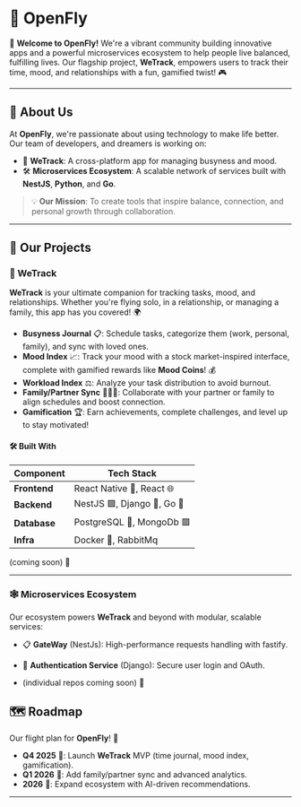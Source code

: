 # 🚀 OpenFly

🌟 **Welcome to OpenFly!** We're a vibrant community building innovative apps and a powerful microservices ecosystem to help people live balanced, fulfilling lives. Our flagship project, **WeTrack**, empowers users to track their time, mood, and relationships with a fun, gamified twist! 🎮

---

## 🌈 About Us

At **OpenFly**, we're passionate about using technology to make life better. Our team of developers, and dreamers is working on:
- 📱 **WeTrack**: A cross-platform app for managing busyness and mood.
- 🛠️ **Microservices Ecosystem**: A scalable network of services built with **NestJS**, **Python**, and **Go**.

> 💡 **Our Mission**: To create tools that inspire balance, connection, and personal growth through collaboration.

---

## 🎉 Our Projects

### 📅 WeTrack

**WeTrack** is your ultimate companion for tracking tasks, mood, and relationships. Whether you're flying solo, in a relationship, or managing a family, this app has you covered! 🌍
- **Busyness Journal** 📋: Schedule tasks, categorize them (work, personal, family), and sync with loved ones.
- **Mood Index** 📈: Track your mood with a stock market-inspired interface, complete with gamified rewards like **Mood Coins**! 💰
- **Workload Index** ⚖️: Analyze your task distribution to avoid burnout.
- **Family/Partner Sync** 👨‍👩‍👧: Collaborate with your partner or family to align schedules and boost connection.
- **Gamification** 🏆: Earn achievements, complete challenges, and level up to stay motivated!

#### 🛠️ Built With
| Component       | Tech Stack                     |
|-----------------|--------------------------------|
| **Frontend**    | React Native 📱, React 🌐      |
| **Backend**     | NestJS 🟪, Django 🐍, Go 🐹   |
| **Database**    | PostgreSQL 🐘, MongoDb 🟥        |
| **Infra**       | Docker 🐳, RabbitMq |

(coming soon) 🚧

---

### 🕸️ Microservices Ecosystem

Our ecosystem powers **WeTrack** and beyond with modular, scalable services:

- 📋 **GateWay** (NestJs): High-performance requests handling with fastify.
- 🔐 **Authentication Service** (Django): Secure user login and OAuth.

- (individual repos coming soon) 🚧

## 🗺️ Roadmap

Our flight plan for **OpenFly**! 🚀

- **Q4 2025** 🛫: Launch **WeTrack** MVP (time journal, mood index, gamification).
- **Q1 2026** 🚴: Add family/partner sync and advanced analytics.
- **2026** 🌌: Expand ecosystem with AI-driven recommendations.

---
